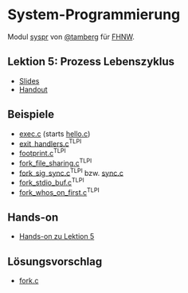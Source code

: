 # System-Programmierung
Modul [syspr]( https://www.fhnw.ch/de/studium/module/6008081) von [@tamberg](https://twitter.com/tamberg) für [FHNW](https://www.fhnw.ch/).

## Lektion 5: Prozess Lebenszyklus
- [Slides](http://www.tamberg.org/fhnw/2020/hs/Syspr05ProzessLebenszyklus.pdf)
- [Handout](http://www.tamberg.org/fhnw/2020/hs/Syspr05ProzessLebenszyklusHandout.pdf)

## Beispiele
- [exec.c](exec.c) (starts [hello.c](hello.c))
- [exit_handlers.c](http://man7.org/tlpi/code/online/dist/procexec/exit_handlers.c.html)<sup>TLPI</sup>
- [footprint.c](http://man7.org/tlpi/code/online/dist/procexec/footprint.c.html)<sup>TLPI</sup>
- [fork_file_sharing.c](http://man7.org/tlpi/code/online/dist/procexec/fork_file_sharing.c.html)<sup>TLPI</sup>
- [fork_sig_sync.c](http://man7.org/tlpi/code/online/dist/procexec/fork_sig_sync.c.html)<sup>TLPI</sup> bzw. [sync.c](sync.c)
- [fork_stdio_buf.c](http://man7.org/tlpi/code/online/dist/procexec/fork_stdio_buf.c.html)<sup>TLPI</sup>
- [fork_whos_on_first.c](http://man7.org/tlpi/code/online/dist/procexec/fork_whos_on_first.c.html)<sup>TLPI</sup>

## Hands-on
- [Hands-on zu Lektion 5](../../../../fhnw-syspr-work-05/blob/master/README.md)

## Lösungsvorschlag
- [fork.c](fork.c)
